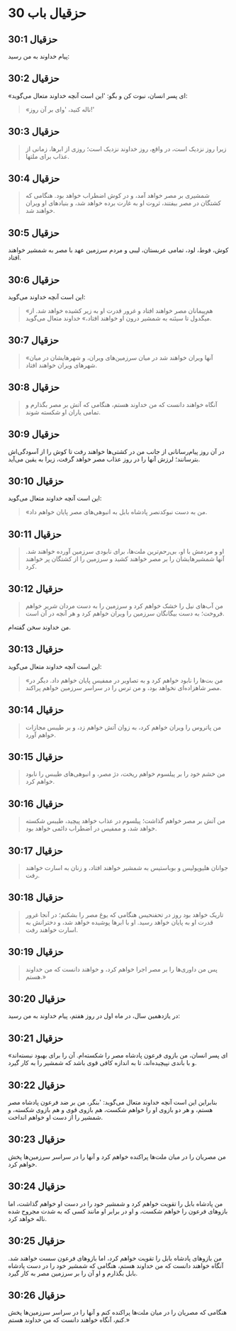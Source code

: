 # حزقیال باب 30

## حزقیال 30:1

پیام خداوند به من رسید:

## حزقیال 30:2

«ای پسر انسان، نبوت کن و بگو: 'این است آنچه خداوند متعال می‌گوید:

> «ناله کنید،
> 'وای بر آن روز!'

## حزقیال 30:3

> زیرا روز نزدیک است،
> در واقع، روز خداوند نزدیک است؛
> روزی از ابرها،
> زمانی از عذاب برای ملتها.

## حزقیال 30:4

> شمشیری بر مصر خواهد آمد،
> و در کوش اضطراب خواهد بود.
> هنگامی که کشتگان در مصر بیفتند،
> ثروت او به غارت برده خواهد شد،
> و بنیادهای او ویران خواهند شد.

## حزقیال 30:5

کوش، فوط، لود، تمامی عربستان، لیبی و مردم سرزمین عهد با مصر به شمشیر خواهند افتاد.

## حزقیال 30:6

این است آنچه خداوند می‌گوید:

> «هم‌پیمانان مصر خواهند افتاد
> و غرور قدرت او به زیر کشیده خواهد شد.
> از میگدول تا سیئنه به شمشیر درون او خواهند افتاد،»
> خداوند متعال می‌گوید.

## حزقیال 30:7

> «آنها ویران خواهند شد
> در میان سرزمین‌های ویران،
> و شهرهایشان در میان شهرهای ویران خواهند افتاد.

## حزقیال 30:8

> آنگاه خواهند دانست که من خداوند هستم،
> هنگامی که آتش بر مصر بگذارم
> و تمامی یاران او شکسته شوند.

## حزقیال 30:9

در آن روز پیام‌رسانانی از جانب من در کشتی‌ها خواهند رفت تا کوش را از آسودگی‌اش بترسانند؛ لرزش آنها را در روز عذاب مصر خواهد گرفت، زیرا به یقین می‌آید.

## حزقیال 30:10

این است آنچه خداوند متعال می‌گوید:

> «من به دست نبوکدنصر پادشاه بابل به انبوهی‌های مصر پایان خواهم داد.

## حزقیال 30:11

> او و مردمش با او،
> بی‌رحم‌ترین ملت‌ها،
> برای نابودی سرزمین آورده خواهند شد.
> آنها شمشیرهایشان را بر مصر خواهند کشید
> و سرزمین را از کشتگان پر خواهند کرد.

## حزقیال 30:12

> من آب‌های نیل را خشک خواهم کرد
> و سرزمین را به دست مردان شریر خواهم فروخت؛
> به دست بیگانگان سرزمین را ویران خواهم کرد
> و هر آنچه در آن است.

من خداوند سخن گفته‌ام.

## حزقیال 30:13

این است آنچه خداوند متعال می‌گوید:

> «من بت‌ها را نابود خواهم کرد
> و به تصاویر در ممفیس پایان خواهم داد.
> دیگر در مصر شاهزاده‌ای نخواهد بود،
> و من ترس را در سراسر سرزمین خواهم پراکند.

## حزقیال 30:14

> من پاتروس را ویران خواهم کرد،
> به زوان آتش خواهم زد،
> و بر طیبس مجازات خواهم آورد.

## حزقیال 30:15

> من خشم خود را بر پیلسوم خواهم ریخت،
> دژ مصر،
> و انبوهی‌های طیبس را نابود خواهم کرد.

## حزقیال 30:16

> من آتش بر مصر خواهم گذاشت؛
> پیلسوم در عذاب خواهد پیچید،
> طیبس شکسته خواهد شد،
> و ممفیس در اضطراب دائمی خواهد بود.

## حزقیال 30:17

> جوانان هلیوپولیس و بوباستیس
> به شمشیر خواهند افتاد،
> و زنان به اسارت خواهند رفت.

## حزقیال 30:18

> تاریک خواهد بود روز در تحفنحیس
> هنگامی که یوغ مصر را بشکنم؛
> در آنجا غرور قدرت او به پایان خواهد رسید.
> او با ابرها پوشیده خواهد شد،
> و دخترانش به اسارت خواهند رفت.

## حزقیال 30:19

> پس من داوری‌ها را بر مصر اجرا خواهم کرد،
> و خواهند دانست که من خداوند هستم.»

## حزقیال 30:20

در یازدهمین سال، در ماه اول در روز هفتم، پیام خداوند به من رسید:

## حزقیال 30:21

«ای پسر انسان، من بازوی فرعون پادشاه مصر را شکسته‌ام. آن را برای بهبود نبسته‌اند و با باندی نپیچیده‌اند، تا به اندازه کافی قوی باشد که شمشیر را به کار گیرد.

## حزقیال 30:22

بنابراین این است آنچه خداوند متعال می‌گوید: 'بنگر، من بر ضد فرعون پادشاه مصر هستم، و هر دو بازوی او را خواهم شکست، هم بازوی قوی و هم بازوی شکسته، و شمشیر را از دست او خواهم انداخت.

## حزقیال 30:23

من مصریان را در میان ملت‌ها پراکنده خواهم کرد و آنها را در سراسر سرزمین‌ها پخش خواهم کرد.

## حزقیال 30:24

من پادشاه بابل را تقویت خواهم کرد و شمشیر خود را در دست او خواهم گذاشت، اما بازوهای فرعون را خواهم شکست، و او در برابر او مانند کسی که به شدت مجروح شده ناله خواهد کرد.

## حزقیال 30:25

من بازوهای پادشاه بابل را تقویت خواهم کرد، اما بازوهای فرعون سست خواهند شد. آنگاه خواهند دانست که من خداوند هستم، هنگامی که شمشیر خود را در دست پادشاه بابل بگذارم و او آن را بر سرزمین مصر به کار گیرد.

## حزقیال 30:26

هنگامی که مصریان را در میان ملت‌ها پراکنده کنم و آنها را در سراسر سرزمین‌ها پخش کنم، آنگاه خواهند دانست که من خداوند هستم.»
